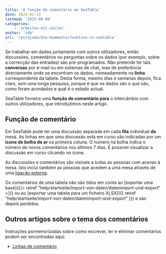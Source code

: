 ```yaml
---
title: 'A função de comentário em SeaTable'
date: 2023-01-13
lastmod: '2023-08-09'
categories:
    - 'arbeiten-mit-zeilen'
author: 'cdb'
url: '/pt/ajuda/die-kommentarfunktion-in-seatable'
---
```


Se trabalhar em dados juntamente com outros utilizadores, então discussões, comentários ou perguntas sobre os dados (por exemplo, sobre a correcção das entradas) são pré-programados. Não pretende ter tais **conversas** por e-mail ou em sistemas de chat, mas de preferência directamente onde se encontram os dados, nomeadamente na **linha** correspondente da tabela. Desta forma, mesmo dias e semanas depois, fica claro, sem uma longa pesquisa, porque é que os dados são o que são, como foram acordados e qual é o estado actual.

SeaTable fornece uma **função de comentário para** o intercâmbio com outros utilizadores, que introduzimos neste artigo.

## Função de comentário

Em SeaTable pode ter uma discussão separada em cada **fila** individual **da** mesa. As linhas em que uma discussão está em curso são indicadas por um **ícone de bolha de ar** na primeira coluna. O número na bolha indica o número de novos comentários nos últimos 7 dias. É possível visualizar a discussão em curso clicando no ícone.

As discussões e comentários são visíveis a todas as pessoas com acesso à mesa. Isto inclui também as pessoas que acedem a uma mesa através de uma [ligação externa](https://seatable.io/pt/docs/freigaben/externen-link-fuer-eine-ansicht-erstellen/).

Os comentários de uma tabela não são tidos em conta ao [exportar uma base]({{< relref "help/startseite/import-von-daten/datenimport-und-export" >}}) ou ao [exportar uma tabela para um ficheiro XLSX]({{ relref "help/startseite/import-von-daten/datenimport-und-export" }}) e são depois perdidos.

## Outros artigos sobre o tema dos comentários

Instruções pormenorizadas sobre como escrever, ler e eliminar comentários podem ser encontradas aqui:

- [Linhas de comentário](https://seatable.io/pt/docs/zeilendetails/zeilen-kommentieren/)
